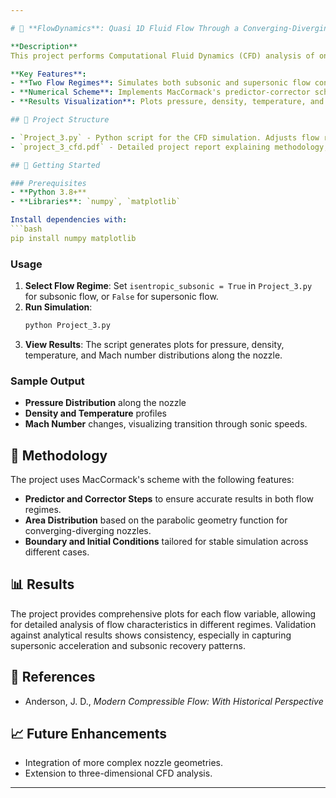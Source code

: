 ```yaml
---

# 🚀 **FlowDynamics**: Quasi 1D Fluid Flow Through a Converging-Diverging Rocket Nozzle

**Description**  
This project performs Computational Fluid Dynamics (CFD) analysis of one-dimensional fluid flow through a converging-diverging rocket nozzle. It leverages MacCormack’s scheme to simulate both subsonic and supersonic conditions, using finite difference methods to solve the Euler equations for compressible flow.

**Key Features**:
- **Two Flow Regimes**: Simulates both subsonic and supersonic flow conditions.
- **Numerical Scheme**: Implements MacCormack's predictor-corrector scheme for improved stability and accuracy.
- **Results Visualization**: Plots pressure, density, temperature, and Mach number distributions along the nozzle length.

## 📁 Project Structure

- `Project_3.py` - Python script for the CFD simulation. Adjusts flow regimes based on the set conditions and provides plots for analysis.
- `project_3_cfd.pdf` - Detailed project report explaining methodology, equations, assumptions, and results.

## 🚀 Getting Started

### Prerequisites
- **Python 3.8+**
- **Libraries**: `numpy`, `matplotlib`

Install dependencies with:
```bash
pip install numpy matplotlib
```

### Usage
1. **Select Flow Regime**: Set `isentropic_subsonic = True` in `Project_3.py` for subsonic flow, or `False` for supersonic flow.
2. **Run Simulation**:
   ```bash
   python Project_3.py
   ```
3. **View Results**: The script generates plots for pressure, density, temperature, and Mach number distributions along the nozzle.

### Sample Output

- **Pressure Distribution** along the nozzle
- **Density and Temperature** profiles
- **Mach Number** changes, visualizing transition through sonic speeds.

## 📖 Methodology

The project uses MacCormack's scheme with the following features:
- **Predictor and Corrector Steps** to ensure accurate results in both flow regimes.
- **Area Distribution** based on the parabolic geometry function for converging-diverging nozzles.
- **Boundary and Initial Conditions** tailored for stable simulation across different cases.

## 📊 Results

The project provides comprehensive plots for each flow variable, allowing for detailed analysis of flow characteristics in different regimes. Validation against analytical results shows consistency, especially in capturing supersonic acceleration and subsonic recovery patterns.

## 📜 References
- Anderson, J. D., *Modern Compressible Flow: With Historical Perspective*

## 📈 Future Enhancements
- Integration of more complex nozzle geometries.
- Extension to three-dimensional CFD analysis.

--- 
```

